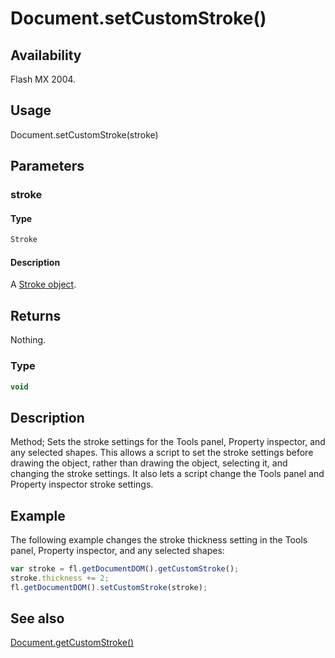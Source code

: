 # Document.setCustomStroke()

## Availability

Flash MX 2004.

## Usage

Document.setCustomStroke(stroke)

## Parameters

### **stroke**

#### Type

```typescript
Stroke
```

#### Description

A [Stroke object](../Stroke_object/Stroke_summary.md).

## Returns

Nothing.

### Type

```typescript
void
```

## Description

Method; Sets the stroke settings for the Tools panel, Property inspector, and any selected shapes. This allows a script to set the stroke settings before drawing the object, rather than drawing the object, selecting it, and changing the stroke settings. It also lets a script change the Tools panel and Property inspector stroke settings.

## Example

The following example changes the stroke thickness setting in the Tools panel, Property inspector, and any selected shapes:

```javascript
var stroke = fl.getDocumentDOM().getCustomStroke();
stroke.thickness += 2;
fl.getDocumentDOM().setCustomStroke(stroke);
```

## See also

[Document.getCustomStroke()](../Document_object/Document75.md)
